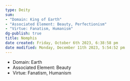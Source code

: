 ```yaml
---
type: Deity
sum:
- "Domain: King of Earth"
- "Associated Element: Beauty, Perfectionism"
- "Virtue: Fanatism, Humanism"
dg-publish: true
title: Nomphis
date created: Friday, October 6th 2023, 6:38:58 pm
date modified: Monday, December 11th 2023, 5:54:52 pm
---
```


- Domain: Earth
- Associated Element: Beauty
- Virtue: Fanatism, Humanism 
